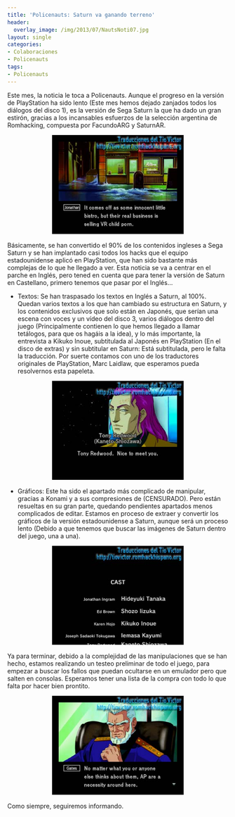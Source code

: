 ```yaml
---
title: 'Policenauts: Saturn va ganando terreno'
header:
  overlay_image: /img/2013/07/NautsNoti07.jpg
layout: single
categories:
- Colaboraciones
- Policenauts
tags:
- Policenauts
---
```

Este mes, la noticia le toca a Policenauts. Aunque el progreso en la versión 
de PlayStation ha sido lento (Este mes hemos dejado zanjados todos los diálogos 
del disco 1), es la versión de Sega Saturn la que ha dado un gran estirón, gracias 
a los incansables esfuerzos de la selección argentina de Romhacking, compuesta 
por FacundoARG y SaturnAR.

<center><img src="/img/2012/06/20130726-01.jpg" width="300" height="225" /></center>

Básicamente, se han convertido el 90% de los contenidos ingleses a Sega Saturn 
y se han implantado casi todos los hacks que el equipo estadounidense aplicó en 
PlayStation, que han sido bastante más complejas de lo que he llegado a ver. Esta 
noticia se va a centrar en el parche en Inglés, pero tened en cuenta que para tener 
la versión de Saturn en Castellano, primero tenemos que pasar por el Inglés...

<!--more-->

- Textos: Se han traspasado los textos en Inglés a Saturn, al 100%. Quedan varios 
textos a los que han cambiado su estructura en Saturn, y los contenidos exclusivos 
que solo están en Japonés, que serían una escena con voces y un vídeo del disco 3, 
varios diálogos dentro del juego (Principalmente contienen lo que hemos llegado a 
llamar tetálogos, para que os hagáis a la idea), y lo más importante, la entrevista 
a Kikuko Inoue, subtitulada al Japonés en PlayStation (En el disco de extras) y sin 
subtitular en Saturn: Está subtitulada, pero le falta la traducción. Por suerte 
contamos con uno de los traductores originales de PlayStation, Marc Laidlaw, que 
esperamos pueda resolvernos esta papeleta.

<center><img src="/img/2012/06/20130726-02.jpg" width="300" height="225" /></center>

- Gráficos: Este ha sido el apartado más complicado de manipular, gracias a Konami 
y a sus compresiones de (CENSURADO). Pero están resueltas en su gran parte, quedando 
pendientes apartados menos complicados de editar. Estamos en proceso de extraer y 
convertir los gráficos de la versión estadounidense a Saturn, aunque será un proceso 
lento (Debido a que tenemos que buscar las imágenes de Saturn dentro del juego, una 
a una).

<center><img src="/img/2012/06/20130726-04.jpg" width="300" height="225" /></center>

Ya para terminar, debido a la complejidad de las manipulaciones que se han hecho, 
estamos realizando un testeo preliminar de todo el juego, para empezar a buscar los 
fallos que puedan ocultarse en un emulador pero que salten en consolas. Esperamos tener 
una lista de la compra con todo lo que falta por hacer bien prontito.

<center><img src="/img/2012/06/20130726-03.jpg" width="300" height="225" /></center>

Como siempre, seguiremos informando.

